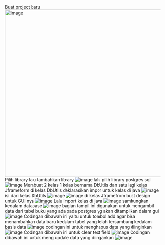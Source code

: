 Buat project baru 
<img width="542" alt="image" src="https://github.com/user-attachments/assets/e880de3b-7eff-44a1-a35a-f225c1615cda">
Pilih library lalu tambahkan library 
![image](https://github.com/user-attachments/assets/d2476c8c-2351-4484-9506-140cf4d63463)
lalu pilih library postgres sql 
![image](https://github.com/user-attachments/assets/dcd343cf-af77-423e-a0d1-c0cdce8071a0)
Membuat 2 kelas 1 kelas bernama DbUtils dan satu lagi kelas Jframeform 
di kelas DbUtils deklarasikan impor untuk kelas di java 
![image](https://github.com/user-attachments/assets/6ac65ec7-2bde-4523-8927-10ea9f29100f)
isi dari kelas DbUtils 
![image](https://github.com/user-attachments/assets/5e4357f7-1e47-48d8-817e-a5f71fd3abd7)
![image](https://github.com/user-attachments/assets/12137e28-0baa-46f5-af1f-b84e4ea63ec3)
di kelas Jframefrom buat design untuk GUI nya
![image](https://github.com/user-attachments/assets/fa9a3821-ede8-4ae3-8228-b5bf3b327a6e)
Lalu import kelas di java 
![image](https://github.com/user-attachments/assets/93366299-d3df-4f73-b06e-e650fafc8c92)
sambungkan kedalam database 
![image](https://github.com/user-attachments/assets/943e4ca1-2232-42b2-bc1c-33229c35de4d)
bagian tampil ini digunakan untuk mengambil data dari tabel buku yang ada pada postgres yg akan ditampilkan dalam gui 
![image](https://github.com/user-attachments/assets/ed4620db-253b-47be-a9f6-b84ef4bc4b9f)
Codingan dibawah ini yaitu untuk tombol add agar bisa menambahkan data baru kedalam tabel yang telah tersambung kedalam basis data 
![image](https://github.com/user-attachments/assets/e8418374-373c-44db-b6b7-774fd1eb3284)
codingan ini untuk menghapus data yang diinginkan 
![image](https://github.com/user-attachments/assets/9040f5a8-d8ea-4813-a54d-bffcc9585bd8)
Codingan dibawah ini untuk clear text field 
![image](https://github.com/user-attachments/assets/fed8f35d-6363-4922-8a5d-b17cbfc2dc7a)
Codingan dibawah ini untuk meng update data yang diingankan 
![image](https://github.com/user-attachments/assets/37e4cbcd-80ae-4c7b-a237-f0cc717ee88f)

